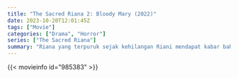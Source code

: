 ```yaml
---
title: "The Sacred Riana 2: Bloody Mary (2022)"
date: 2023-10-20T12:01:45Z
tags: ["Movie"]
categories: ["Drama", "Horror"]
series: ["The Sacred Riana"]
summary: "Riana yang terpuruk sejak kehilangan Riani mendapat kabar bahwa boneka tersebut kini berada di asrama putri Elodia. Riana meminta orang tuanya untuk pindah sekolah ke Elodia. Permintaan Riana segera dipenuhi oleh orang tuanya, yang berharap..."
---
```


<mux-player stream-type="on-demand"
src="https://kp3d-my.sharepoint.com/personal/ryoo_kp3d_onmicrosoft_com/_layouts/15/download.aspx?share=ETaISMEL_2hLkmZkAkLeHM4BIEf5me-r-kY3M3IINtv5sg" prefer-playback="mse" controls>

</mux-player>


{{< movieinfo id="985383" >}}

<script src="https://cdn.jsdelivr.net/npm/@mux/mux-player"></script>

 <script type="application/ld+json ">
{
"@context": "https://schema.org/",
"@type": "VideoObject",
"name": "The Sacred Riana 2: Bloody Mary (2022)",
"contentUrl": "https://stream.mux.com/xQF4jnyp4h01trZHEc025EfdFnsAhUQX7T3NMy2uYZZNs.m3u8",
"thumbnailUrl": "https://www.themoviedb.org/t/p/original/nJylqsYWVBCa8IbshiOV1Fnt87F.jpg?width=314&fit_mode=preserve&time=25",
"uploadDate": "2023-10-20T12:01:45Z",
}

</script>
